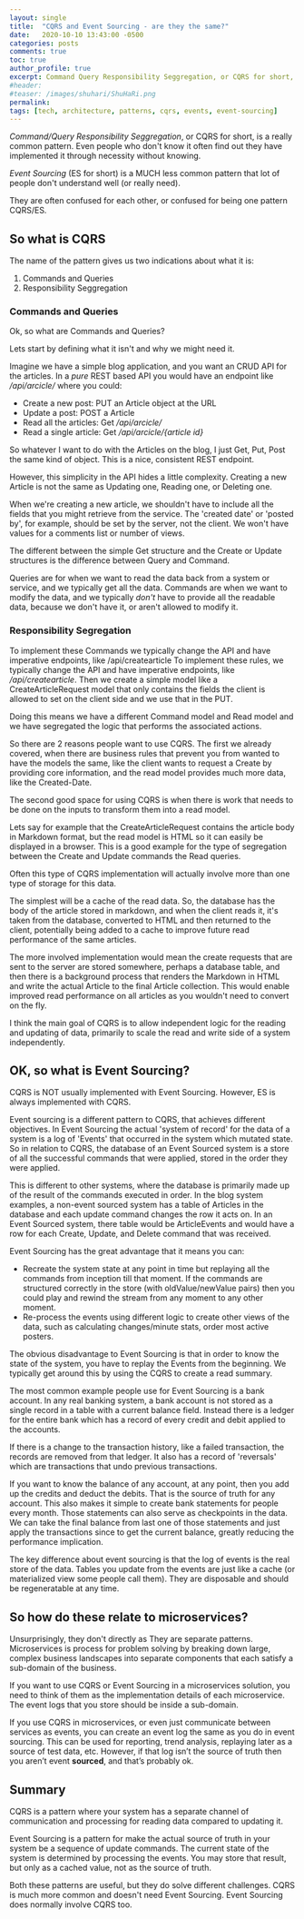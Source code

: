 ```yaml
---
layout: single
title:  "CQRS and Event Sourcing - are they the same?"
date:   2020-10-10 13:43:00 -0500
categories: posts
comments: true
toc: true
author_profile: true
excerpt: Command Query Responsibility Seggregation, or CQRS for short, is a really common pattern. Even  people who don't know it often find out they have implemented it through necessity without knowing. Event Sourcing (ES for short) is a MUCH less common pattern that lot of people don't understand or really need.
#header:
#teaser: /images/shuhari/ShuHaRi.png
permalink: 
tags: [tech, architecture, patterns, cqrs, events, event-sourcing]
---
```


*Command/Query Responsibility Seggregation*, or CQRS for short, is a really common pattern. Even  people who don't know it often find out they have implemented it through necessity without knowing. 

*Event Sourcing* (ES for short) is a MUCH less common pattern that lot of people don't understand well (or really need).

They are often confused for each other, or confused for being one pattern CQRS/ES.

## So what is CQRS

The name of the pattern gives us two indications about what it is: 
1. Commands and Queries
2. Responsibility Seggregation

### Commands and Queries

Ok, so what are Commands and Queries?

Lets start by defining what it isn't and why we might need it. 

Imagine we have a simple blog application, and you want an CRUD API for the articles. In a *pure* REST based API you would have an endpoint like */api/arcicle/* where you could:
- Create a new post: PUT an Article object at the URL
- Update a post: POST a Article
- Read all the articles: Get */api/arcicle/*
- Read a single article: Get */api/arcicle/{article id}*

So whatever I want to do with the Articles on the blog, I just Get, Put, Post the same kind of object. This is a nice, consistent REST endpoint. 

However, this simplicity in the API hides a little complexity.
Creating a new Article is not the same as Updating one, Reading one, or Deleting one. 

When we're creating a new article, we shouldn't have to include all the fields that you might retrieve from the service.
The 'created date' or 'posted by', for example, should be set by the server, not the client. We won't have values for a comments list or number of views.

The different between the simple Get structure and the Create or Update structures is the difference between Query and Command. 

Queries are for when we want to read the data back from a system or service, and we typically get all the data. Commands are when we want to modify the data, and we typically *don't* have to provide all the readable data, because we don't have it, or aren't allowed to modify it.

### Responsibility Segregation

To implement these Commands we typically change the API and have imperative endpoints, like /api/createarticle
To implement these rules, we typically change the API and have imperative endpoints, like */api/createarticle*.
Then we create a simple model like a CreateArticleRequest model that only contains the fields the client is allowed to set on the client side and we use that in the PUT. 

Doing this means we have a different Command model and Read model and we have segregated the logic that performs the associated actions.

So there are 2 reasons people want to use CQRS. The first we already covered, when there are business rules that prevent you from wanted to have the models the same, like the client wants to request a Create by providing core information, and the read model provides much more data, like the Created-Date.

The second good space for using CQRS is when there is work that needs to be done on the inputs to transform them into a read model. 

Lets say for example that the CreateArticleRequest contains the article body in Markdown format, but the read model is HTML so it can easily be displayed in a browser.
This is a good example for the type of segregation between the Create and Update commands the Read queries.

Often this type of CQRS implementation will actually involve more than one type of storage for this data. 

The simplest will be a cache of the read data. So, the database has the body of the article stored in markdown, and when the client reads it, it's taken from the database, converted to HTML and then returned to the client, potentially being added to a cache to improve future read performance of the same articles.

The more involved implementation would mean the create requests that are sent to the server are stored somewhere, perhaps a database table, and then there is a background process that renders the Markdown in HTML and write the actual Article to the final Article collection.
This would enable improved read performance on all articles as you wouldn't need to convert on the fly.

I think the main goal of CQRS is to allow independent logic for the reading and updating of data, primarily to scale the read and write side of a system independently. 

## OK, so what is Event Sourcing?

CQRS is NOT usually implemented with Event Sourcing. However, ES is always implemented with CQRS.

Event sourcing is a different pattern to CQRS, that achieves different objectives.
In Event Sourcing the actual 'system of record' for the data of a system is a log of 'Events' that occurred in the system which mutated state.
So in relation to CQRS, the database of an Event Sourced system is a store of all the successful commands that were applied, stored in the order they were applied.

This is different to other systems, where the database is primarily made up of the result of the commands executed in order. In the blog system examples, a non-event sourced system has a table of Articles in the database and each update command changes the row it acts on. In an Event Sourced system, there table would be ArticleEvents and would have a row for each Create, Update, and Delete command that was received.

Event Sourcing has the great advantage that it means you can:
- Recreate the system state at any point in time but replaying all the commands from inception till that moment. If the commands are structured correctly in the store (with oldValue/newValue pairs) then you could play and rewind the stream from any moment to any other moment. 
- Re-process the events using different logic to create other views of the data, such as calculating changes/minute stats, order most active posters.

The obvious disadvantage to Event Sourcing is that in order to know the state of the system, you have to replay the Events from the beginning. We typically get around this by using the CQRS to create a read summary. 

The most common example people use for Event Sourcing is a bank account.
In any real banking system, a bank account is not stored as a single record in a table with a current balance field.
Instead there is a ledger for the entire bank which has a record of every credit and debit applied to the accounts.

If there is a change to the transaction history, like a failed transaction, the records are removed from that ledger.
It also has a record of 'reversals' which are transactions that undo previous transactions.

If you want to know the balance of any account, at any point, then you add up the credits and deduct the debits.
That is the source of truth for any account.
This also makes it simple to create bank statements for people every month.
Those statements can also serve as checkpoints in the data. We can take the final balance from last one of those statements and just apply the transactions since to get the current balance, greatly reducing the performance implication.

The key difference about event sourcing is that the log of events is the real store of the data. Tables you update from the events are just like a cache (or materialized view some people call them). They are disposable and should be regeneratable at any time.

## So how do these relate to microservices?

Unsurprisingly, they don't directly as They are separate patterns.
Microservices is process for problem solving by breaking down large, complex business landscapes into separate components that each satisfy a sub-domain of the business.

If you want to use CQRS or Event Sourcing in a microservices solution, you need to think of them as the implementation details of each microservice. The event logs that you store should be inside a sub-domain.

If you use CQRS in microservices, or even just communicate between services as events, you can create an event log the same as you do in event sourcing.
This can be used for reporting, trend analysis, replaying later as a source of test data, etc. 
However, if that log isn’t the source of truth then you aren’t event **sourced**, and that’s probably ok.

## Summary

CQRS is a pattern where your system has a separate channel of communication and processing for reading data compared to updating it.

Event Sourcing is a pattern for make the actual source of truth in your system be a sequence of update commands. The current state of the system is determined by processing the events.
You may store that result, but only as a cached value, not as the source of truth.

Both these patterns are useful, but they do solve different challenges.
CQRS is much more common and doesn't need Event Sourcing.
Event Sourcing does normally involve CQRS too.